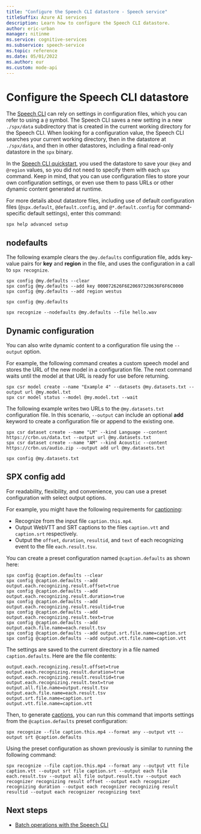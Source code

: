 ```yaml
---
title: "Configure the Speech CLI datastore - Speech service"
titleSuffix: Azure AI services
description: Learn how to configure the Speech CLI datastore.
author: eric-urban
manager: nitinme
ms.service: cognitive-services
ms.subservice: speech-service
ms.topic: reference
ms.date: 05/01/2022
ms.author: eur
ms.custom: mode-api
---
```


# Configure the Speech CLI datastore

The [Speech CLI](spx-basics.md) can rely on settings in configuration files, which you can refer to using a `@` symbol. The Speech CLI saves a new setting in a new `./spx/data` subdirectory that is created in the current working directory for the Speech CLI. When looking for a configuration value, the Speech CLI searches your current working directory, then in the datastore at `./spx/data`, and then in other datastores, including a final read-only datastore in the `spx` binary. 

In the [Speech CLI quickstart](spx-basics.md), you used the datastore to save your `@key` and `@region` values, so you did not need to specify them with each `spx` command. Keep in mind, that you can use configuration files to store your own configuration settings, or even use them to pass URLs or other dynamic content generated at runtime.

For more details about datastore files, including use of default configuration files (`@spx.default`, `@default.config`, and `@*.default.config` for command-specific default settings), enter this command:

```console
spx help advanced setup
```

## nodefaults

The following example clears the `@my.defaults` configuration file, adds key-value pairs for **key** and **region** in the file, and uses the configuration in a call to `spx recognize`.

```console
spx config @my.defaults --clear
spx config @my.defaults --add key 000072626F6E20697320636F6F6C0000
spx config @my.defaults --add region westus

spx config @my.defaults

spx recognize --nodefaults @my.defaults --file hello.wav
```

## Dynamic configuration

You can also write dynamic content to a configuration file using the `--output` option. 

For example, the following command creates a custom speech model and stores the URL of the new model in a configuration file. The next command waits until the model at that URL is ready for use before returning.

```console
spx csr model create --name "Example 4" --datasets @my.datasets.txt --output url @my.model.txt
spx csr model status --model @my.model.txt --wait
```

The following example writes two URLs to the `@my.datasets.txt` configuration file. In this scenario, `--output` can include an optional **add** keyword to create a configuration file or append to the existing one.

```console
spx csr dataset create --name "LM" --kind Language --content https://crbn.us/data.txt --output url @my.datasets.txt
spx csr dataset create --name "AM" --kind Acoustic --content https://crbn.us/audio.zip --output add url @my.datasets.txt

spx config @my.datasets.txt
```

## SPX config add

For readability, flexibility, and convenience, you can use a preset configuration with select output options. 

For example, you might have the following requirements for [captioning](captioning-quickstart.md):
- Recognize from the input file `caption.this.mp4`.
- Output WebVTT and SRT captions to the files `caption.vtt` and `caption.srt` respectively.
- Output the `offset`, `duration`, `resultid`, and `text` of each recognizing event to the file `each.result.tsv`.

You can create a preset configuration named `@caption.defaults` as shown here:

```console
spx config @caption.defaults --clear
spx config @caption.defaults --add output.each.recognizing.result.offset=true
spx config @caption.defaults --add output.each.recognizing.result.duration=true
spx config @caption.defaults --add output.each.recognizing.result.resultid=true
spx config @caption.defaults --add output.each.recognizing.result.text=true
spx config @caption.defaults --add output.each.file.name=each.result.tsv
spx config @caption.defaults --add output.srt.file.name=caption.srt
spx config @caption.defaults --add output.vtt.file.name=caption.vtt
```

The settings are saved to the current directory in a file named `caption.defaults`. Here are the file contents:

```
output.each.recognizing.result.offset=true
output.each.recognizing.result.duration=true
output.each.recognizing.result.resultid=true
output.each.recognizing.result.text=true
output.all.file.name=output.result.tsv
output.each.file.name=each.result.tsv
output.srt.file.name=caption.srt
output.vtt.file.name=caption.vtt
```

Then, to generate [captions](captioning-quickstart.md), you can run this command that imports settings from the `@caption.defaults` preset configuration:

```console
spx recognize --file caption.this.mp4 --format any --output vtt --output srt @caption.defaults
```

Using the preset configuration as shown previously is similar to running the following command:

```console
spx recognize --file caption.this.mp4 --format any --output vtt file caption.vtt --output srt file caption.srt --output each file each.result.tsv --output all file output.result.tsv --output each recognizer recognizing result offset --output each recognizer recognizing duration --output each recognizer recognizing result resultid --output each recognizer recognizing text
```

## Next steps 

* [Batch operations with the Speech CLI](./spx-batch-operations.md)
